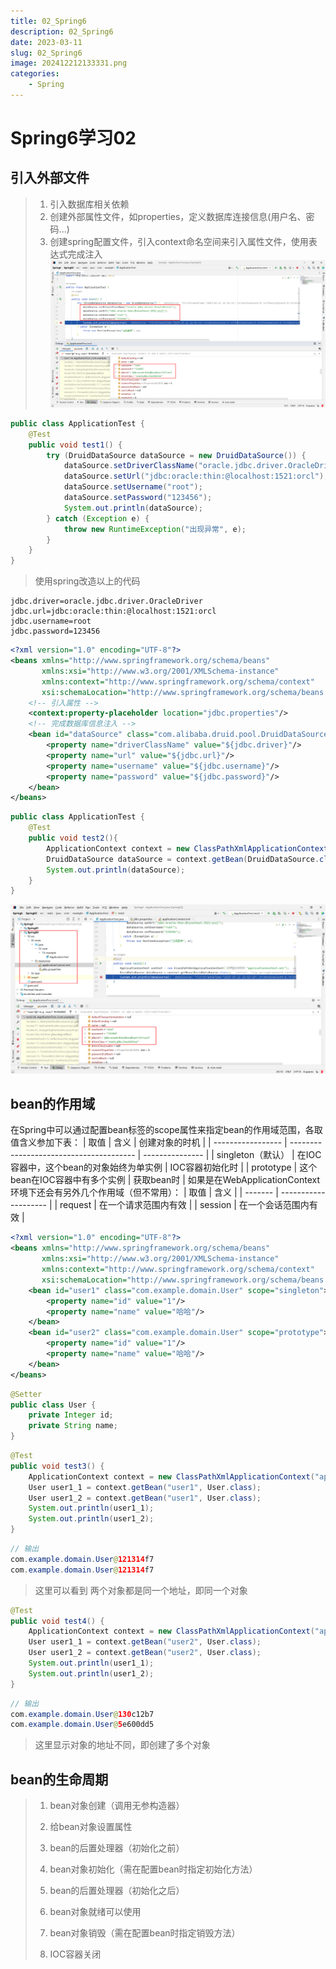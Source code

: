 ```yaml
---
title: 02_Spring6
description: 02_Spring6
date: 2023-03-11
slug: 02_Spring6
image: 202412212133331.png
categories:
    - Spring
---
```


# Spring6学习02
## 引入外部文件
> 1. 引入数据库相关依赖
> 2. 创建外部属性文件，如properties，定义数据库连接信息(用户名、密码...)
> 3. 创建spring配置文件，引入context命名空间来引入属性文件，使用表达式完成注入
![image-20230311215722456](https://raw.githubusercontent.com/IsUnderAchiever/markdown-img/master/PicGo01/202303112157765.png)
```java
public class ApplicationTest {
    @Test
    public void test1() {
        try (DruidDataSource dataSource = new DruidDataSource()) {
            dataSource.setDriverClassName("oracle.jdbc.driver.OracleDriver");
            dataSource.setUrl("jdbc:oracle:thin:@localhost:1521:orcl");
            dataSource.setUsername("root");
            dataSource.setPassword("123456");
            System.out.println(dataSource);
        } catch (Exception e) {
            throw new RuntimeException("出现异常", e);
        }
    }
}
```
> 使用spring改造以上的代码
```properties
jdbc.driver=oracle.jdbc.driver.OracleDriver
jdbc.url=jdbc:oracle:thin:@localhost:1521:orcl
jdbc.username=root
jdbc.password=123456
```
```xml
<?xml version="1.0" encoding="UTF-8"?>
<beans xmlns="http://www.springframework.org/schema/beans"
       xmlns:xsi="http://www.w3.org/2001/XMLSchema-instance"
       xmlns:context="http://www.springframework.org/schema/context"
       xsi:schemaLocation="http://www.springframework.org/schema/beans http://www.springframework.org/schema/beans/spring-beans.xsd http://www.springframework.org/schema/context https://www.springframework.org/schema/context/spring-context.xsd">
    <!-- 引入属性 -->
    <context:property-placeholder location="jdbc.properties"/>
    <!-- 完成数据库信息注入 -->
    <bean id="dataSource" class="com.alibaba.druid.pool.DruidDataSource">
        <property name="driverClassName" value="${jdbc.driver}"/>
        <property name="url" value="${jdbc.url}"/>
        <property name="username" value="${jdbc.username}"/>
        <property name="password" value="${jdbc.password}"/>
    </bean>
</beans>
```
```java
public class ApplicationTest {
    @Test
    public void test2(){
        ApplicationContext context = new ClassPathXmlApplicationContext("applicationContext.xml");
        DruidDataSource dataSource = context.getBean(DruidDataSource.class);
        System.out.println(dataSource);
    }
}
```
![image-20230311220327244](https://raw.githubusercontent.com/IsUnderAchiever/markdown-img/master/PicGo01/202303112203370.png)
## bean的作用域
在Spring中可以通过配置bean标签的scope属性来指定bean的作用域范围，各取值含义参加下表：
| 取值              | 含义                                    | 创建对象的时机  |
| ----------------- | --------------------------------------- | --------------- |
| singleton（默认） | 在IOC容器中，这个bean的对象始终为单实例 | IOC容器初始化时 |
| prototype         | 这个bean在IOC容器中有多个实例           | 获取bean时      |
如果是在WebApplicationContext环境下还会有另外几个作用域（但不常用）：
| 取值    | 含义                 |
| ------- | -------------------- |
| request | 在一个请求范围内有效 |
| session | 在一个会话范围内有效 |
```xml
<?xml version="1.0" encoding="UTF-8"?>
<beans xmlns="http://www.springframework.org/schema/beans"
       xmlns:xsi="http://www.w3.org/2001/XMLSchema-instance"
       xmlns:context="http://www.springframework.org/schema/context"
       xsi:schemaLocation="http://www.springframework.org/schema/beans http://www.springframework.org/schema/beans/spring-beans.xsd http://www.springframework.org/schema/context https://www.springframework.org/schema/context/spring-context.xsd">
    <bean id="user1" class="com.example.domain.User" scope="singleton">
        <property name="id" value="1"/>
        <property name="name" value="哈哈"/>
    </bean>
    <bean id="user2" class="com.example.domain.User" scope="prototype">
        <property name="id" value="1"/>
        <property name="name" value="哈哈"/>
    </bean>
</beans>
```
```java
@Setter
public class User {
    private Integer id;
    private String name;
}
```
```java
@Test
public void test3() {
    ApplicationContext context = new ClassPathXmlApplicationContext("applicationContext.xml");
    User user1_1 = context.getBean("user1", User.class);
    User user1_2 = context.getBean("user1", User.class);
    System.out.println(user1_1);
    System.out.println(user1_2);
}
```
```java
// 输出
com.example.domain.User@121314f7
com.example.domain.User@121314f7
```
> 这里可以看到 两个对象都是同一个地址，即同一个对象
```java
@Test
public void test4() {
    ApplicationContext context = new ClassPathXmlApplicationContext("applicationContext.xml");
    User user1_1 = context.getBean("user2", User.class);
    User user1_2 = context.getBean("user2", User.class);
    System.out.println(user1_1);
    System.out.println(user1_2);
}
```
```java
// 输出
com.example.domain.User@130c12b7
com.example.domain.User@5e600dd5
```
> 这里显示对象的地址不同，即创建了多个对象
## bean的生命周期
> 1. bean对象创建（调用无参构造器）
> 2. 给bean对象设置属性
>
> 3. bean的后置处理器（初始化之前）
>
> 4. bean对象初始化（需在配置bean时指定初始化方法）
>
> 5. bean的后置处理器（初始化之后）
>
> 6. bean对象就绪可以使用
>
> 7. bean对象销毁（需在配置bean时指定销毁方法）
>
> 8. IOC容器关闭

